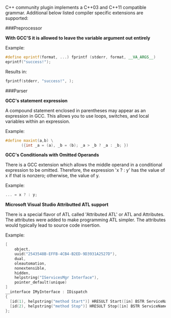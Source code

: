 C++ community plugin implements a C++03 and C++11 compatible grammar. Additional below listed compiler specific extensions are supported:

###Preprocessor

**With GCC'S it is allowed to leave the variable argument out entirely**

Example:
```C++
#define eprintf(format, ...) fprintf (stderr, format, __VA_ARGS__)
eprintf("success!");
```
Results in:
```C++
fprintf(stderr, "success!", );
```


###Parser

**GCC's statement expression**

A compound statement enclosed in parentheses may appear as an expression in GCC. This allows you to use loops, switches, and local variables within an expression. 

Example:
```C++
#define maxint(a,b) \
       ({int _a = (a), _b = (b); _a > _b ? _a : _b; })
```


**GCC's Conditionals with Omitted Operands**

There is a GCC extension which allows the middle operand in a conditional expression to be omitted. Therefore, the expression 'x ? : y' has the value of x if that is nonzero; otherwise, the value of y.

Example:
```C++
... = x ? : y;
```


**Microsoft Visual Studio Attributted ATL support**

There is a special flavor of ATL called 'Attributed ATL' or ATL and Attributes. The attributes were added to make programming ATL simpler. The attributes would typically lead to source code insertion.

Example:
```C++
[
    object,
    uuid("2543548B-EFFB-4CB4-B2ED-9D3931A2527D"),
    dual,
    oleautomation,
    nonextensible,
    hidden,
    helpstring("IServicesMgr Interface"),
    pointer_default(unique)
]
__interface IMyInterface : IDispatch
{
  [id(1), helpstring("method Start")] HRESULT Start([in] BSTR ServiceName);
  [id(2), helpstring("method Stop")] HRESULT Stop([in] BSTR ServiceName);
};
```
